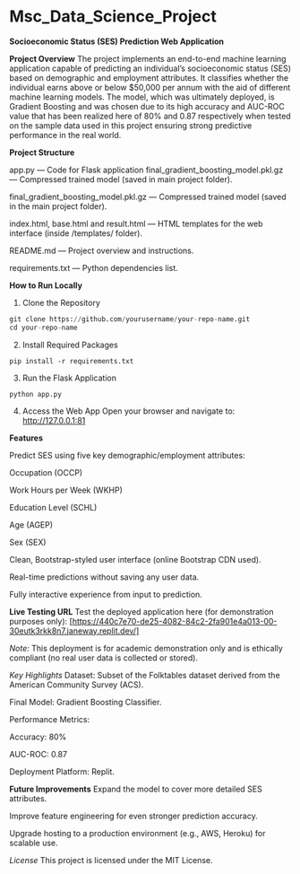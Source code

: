 # Msc_Data_Science_Project

**Socioeconomic Status (SES) Prediction Web Application**

**Project Overview** 
The project implements an end-to-end machine learning application capable of predicting an individual’s socioeconomic status (SES) based on demographic and employment attributes. It classifies whether the individual earns above or below $50,000 per annum with the aid of different machine learning models. The model, which was ultimately deployed, is Gradient Boosting and was chosen due to its high accuracy and AUC-ROC value that has been realized here of 80% and 0.87 respectively when tested on the sample data used in this project ensuring strong predictive performance in the real world.

**Project Structure**

app.py — Code for Flask application final_gradient_boosting_model.pkl.gz — Compressed trained model (saved in main project folder).

final_gradient_boosting_model.pkl.gz — Compressed trained model (saved in the main project folder).

index.html, base.html and result.html — HTML templates for the web interface (inside /templates/ folder).

README.md — Project overview and instructions.

requirements.txt — Python dependencies list.

**How to Run Locally**

1. Clone the Repository
```python
git clone https://github.com/yourusername/your-repo-name.git
cd your-repo-name
```
2. Install Required Packages
```
pip install -r requirements.txt
```
3. Run the Flask Application
```
python app.py
```
4. Access the Web App
Open your browser and navigate to:
http://127.0.0.1:81

**Features**

Predict SES using five key demographic/employment attributes:

Occupation (OCCP)

Work Hours per Week (WKHP)

Education Level (SCHL)

Age (AGEP)

Sex (SEX)

Clean, Bootstrap-styled user interface (online Bootstrap CDN used).

Real-time predictions without saving any user data.

Fully interactive experience from input to prediction.


**Live Testing URL**
Test the deployed application here (for demonstration purposes only):
[https://440c7e70-de25-4082-84c2-2fa901e4a013-00-30eutk3rkk8n7.janeway.replit.dev/]

*Note:*
This deployment is for academic demonstration only and is ethically compliant (no real user data is collected or stored).

*Key Highlights*
Dataset: Subset of the Folktables dataset derived from the American Community Survey (ACS).

Final Model: Gradient Boosting Classifier.

Performance Metrics:

Accuracy: 80%

AUC-ROC: 0.87

Deployment Platform: Replit.

**Future Improvements**
Expand the model to cover more detailed SES attributes.

Improve feature engineering for even stronger prediction accuracy.

Upgrade hosting to a production environment (e.g., AWS, Heroku) for scalable use.


*License*
This project is licensed under the MIT License.




